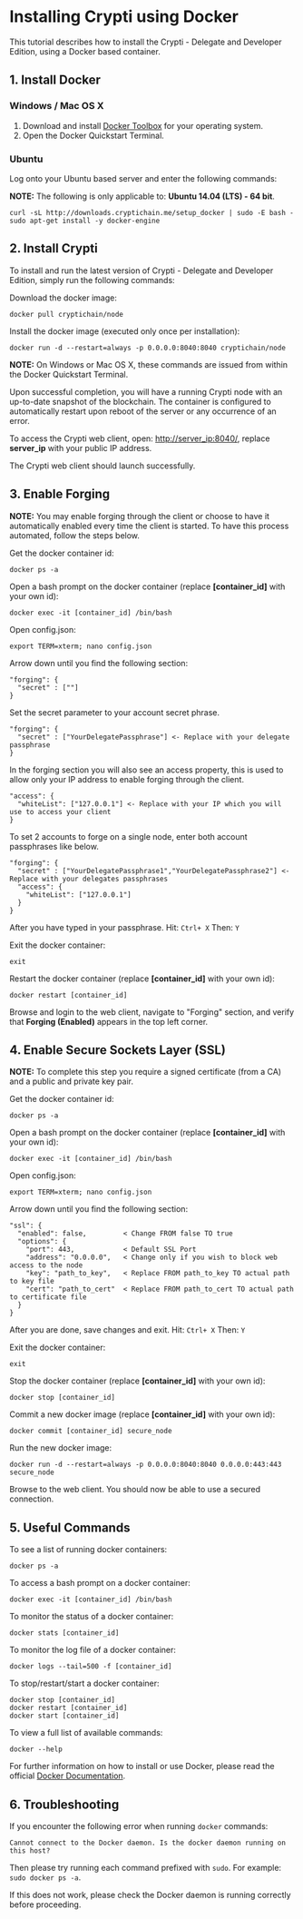 # Installing Crypti using Docker

This tutorial describes how to install the Crypti - Delegate and Developer Edition, using a Docker based container.

## 1. Install Docker

### Windows / Mac OS X

1. Download and install [Docker Toolbox](https://www.docker.com/docker-toolbox) for your operating system.
2. Open the Docker Quickstart Terminal.

### Ubuntu

Log onto your Ubuntu based server and enter the following commands:

**NOTE:** The following is only applicable to: **Ubuntu 14.04 (LTS) - 64 bit**.

```
curl -sL http://downloads.cryptichain.me/setup_docker | sudo -E bash -
sudo apt-get install -y docker-engine
```

## 2. Install Crypti

To install and run the latest version of Crypti - Delegate and Developer Edition, simply run the following commands:

Download the docker image:

```
docker pull cryptichain/node
```

Install the docker image (executed only once per installation):

```
docker run -d --restart=always -p 0.0.0.0:8040:8040 cryptichain/node
```

**NOTE:** On Windows or Mac OS X, these commands are issued from within the Docker Quickstart Terminal.

Upon successful completion, you will have a running Crypti node with an up-to-date snapshot of the blockchain. The container is configured to automatically restart upon reboot of the server or any occurrence of an error.

To access the Crypti web client, open: [http://server_ip:8040/](http://server_ip:8040/), replace **server_ip** with your public IP address.

The Crypti web client should launch successfully.

## 3. Enable Forging

**NOTE:** You may enable forging through the client or choose to have it automatically enabled every time the client is started. To have this process automated, follow the steps below.

Get the docker container id:

```
docker ps -a
```

Open a bash prompt on the docker container (replace **[container_id]** with your own id):

```
docker exec -it [container_id] /bin/bash
```

Open config.json:

```
export TERM=xterm; nano config.json
```

Arrow down until you find the following section:

```
"forging": {
  "secret" : [""]
}
```

Set the secret parameter to your account secret phrase.

```
"forging": {
  "secret" : ["YourDelegatePassphrase"] <- Replace with your delegate passphrase
}
```

In the forging section you will also see an access property, this is used to allow only your IP address to enable forging through the client.

```
"access": {
  "whiteList": ["127.0.0.1"] <- Replace with your IP which you will use to access your client
}
```

To set 2 accounts to forge on a single node, enter both account passphrases like below.

```
"forging": {
  "secret" : ["YourDelegatePassphrase1","YourDelegatePassphrase2"] <- Replace with your delegates passphrases
  "access": {
    "whiteList": ["127.0.0.1"]
  }
}
```

After you have typed in your passphrase. Hit: `Ctrl+ X` Then: `Y`

Exit the docker container:

```
exit
```

Restart the docker container (replace **[container_id]** with your own id):

```
docker restart [container_id]
```

Browse and login to the web client, navigate to "Forging" section, and verify that **Forging (Enabled)** appears in the top left corner.

## 4. Enable Secure Sockets Layer (SSL)

**NOTE:** To complete this step you require a signed certificate (from a CA) and a public and private key pair.

Get the docker container id:

```
docker ps -a
```

Open a bash prompt on the docker container (replace **[container_id]** with your own id):

```
docker exec -it [container_id] /bin/bash
```

Open config.json:

```
export TERM=xterm; nano config.json
```

Arrow down until you find the following section:

```
"ssl": {
  "enabled": false,         < Change FROM false TO true
  "options": {
    "port": 443,            < Default SSL Port
    "address": "0.0.0.0",   < Change only if you wish to block web access to the node
    "key": "path_to_key",   < Replace FROM path_to_key TO actual path to key file
    "cert": "path_to_cert"  < Replace FROM path_to_cert TO actual path to certificate file
  }
}
```

After you are done, save changes and exit. Hit: `Ctrl+ X` Then: `Y`

Exit the docker container:

```
exit
```

Stop the docker container (replace **[container_id]** with your own id):

```
docker stop [container_id]
```

Commit a new docker image (replace **[container_id]** with your own id):

```
docker commit [container_id] secure_node
```

Run the new docker image:

```
docker run -d --restart=always -p 0.0.0.0:8040:8040 0.0.0.0:443:443 secure_node
```

Browse to the web client. You should now be able to use a secured connection.

## 5. Useful Commands

To see a list of running docker containers:

```
docker ps -a
```

To access a bash prompt on a docker container:

```
docker exec -it [container_id] /bin/bash
```

To monitor the status of a docker container:

```
docker stats [container_id]
```

To monitor the log file of a docker container:

```
docker logs --tail=500 -f [container_id]
```

To stop/restart/start a docker container:

```
docker stop [container_id]
docker restart [container_id]
docker start [container_id]
```

To view a full list of available commands:

```
docker --help
```

For further information on how to install or use Docker, please read the official [Docker Documentation](http://docs.docker.com/).

## 6. Troubleshooting

If you encounter the following error when running `docker` commands:

```
Cannot connect to the Docker daemon. Is the docker daemon running on this host?
```

Then please try running each command prefixed with `sudo`. For example: `sudo docker ps -a`.

If this does not work, please check the Docker daemon is running correctly before proceeding.
